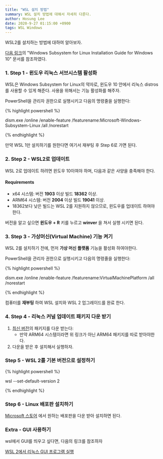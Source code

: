 ```yaml
---
title: "WSL 설치 방법"
summary: WSL 설치 방법에 대해서 자세히 다룬다.
author: Hosung Lee
date: 2020-9-27 01:15:00 +0900
tags: WSL Windows
---
```


WSL2를 설치하는 방법에 대하여 알아보자. 

[다음 링크][wsl]의 "Windows Subsystem for Linux Installation Guide for Windows 10" 문서를 참조하였다.

### 1. Step 1 - 윈도우 리눅스 서브시스템 활성화

WSL은 Windows Subsystem for Linux의 약자로, 윈도우 10 안에서 리눅스 distros를 사용할 수 있게 해준다. 사용을 위해서는 기능 활성화를 해주자.

PowerShell을 관리자 권한으로 실행시키고 다음의 명령줄을 실행한다:

{% highlight powershell %}

dism.exe /online /enable-feature /featurename:Microsoft-Windows-Subsystem-Linux /all /norestart

{% endhighlight %}

만약 WSL 1만 설치하기를 원한다면 여기서 재부팅 후 Step 6로 가면 된다.

### 2. Step 2 - WSL2로 업데이트

WSL 2로 업데이트 하려면 윈도우 10이여야 하며, 다음과 같은 사양을 충족해야 한다.

#### Requirements

- x64 시스템: 버전 **1903** 이상 빌드 **18362** 이상.
- ARM64 시스템: 버전 **2004** 이상 빌드 **19041** 이상.
- 18362보다 낮은 빌드는 WSL 2를 지원하지 않으므로, 윈도우를 업데이트 하여야 한다.

버전을 알고 싶으면 **윈도우 + R** 키를 누르고 **winver** 을 쳐서 실행 시키면 된다.

### 3. Step 3 - 가상머신(Virtual Machine) 기능 켜기

WSL 2를 설치하기 전에, 먼저 **가상 머신 플랫폼** 기능을 활성화 하여야한다.

PowerShell을 관리자 권한으로 실행시키고 다음의 명령줄을 실행한다:

{% highlight powershell %}

dism.exe /online /enable-feature /featurename:VirtualMachinePlatform /all /norestart

{% endhighlight %}

컴퓨터를 **재부팅** 하여 WSL 설치와 WSL 2 업그레이드를 완료 한다.

### 4. Step 4 - 리눅스 커널 업데이트 패키지 다운 받기

1. [최신 버전][update]의 패키지를 다운 받는다:
   * 만약 ARM64 시스템이라면 위 링크가 아닌 ARM64 패키지를 따로 받아야한다.
2. 다운을 받은 후 설치해서 실행하자.

### Step 5 - WSL 2를 기본 버전으로 설정하기

{% highlight powershell %}

wsl --set-default-version 2

{% endhighlight %}

### Step 6 - Linux 배포판 설치하기

[Microsoft 스토어][msstore] 에서 원하는 배포판을 다운 받아 설치하면 된다.

[wsl]: https://docs.microsoft.com/en-us/windows/wsl/install-win10

[update]: https://wslstorestorage.blob.core.windows.net/wslblob/wsl_update_x64.msi
[msstore]:https://aka.ms/wslstore

### Extra - GUI 사용하기

wsl에서 GUI를 띄우고 싶다면, 다음의 링크를 참조하자

[WSL 2에서 리눅스 GUI 프로그램 실행](https://holeeman.github.io/WSL-2에서-리눅스-GUI-프로그램-실행)